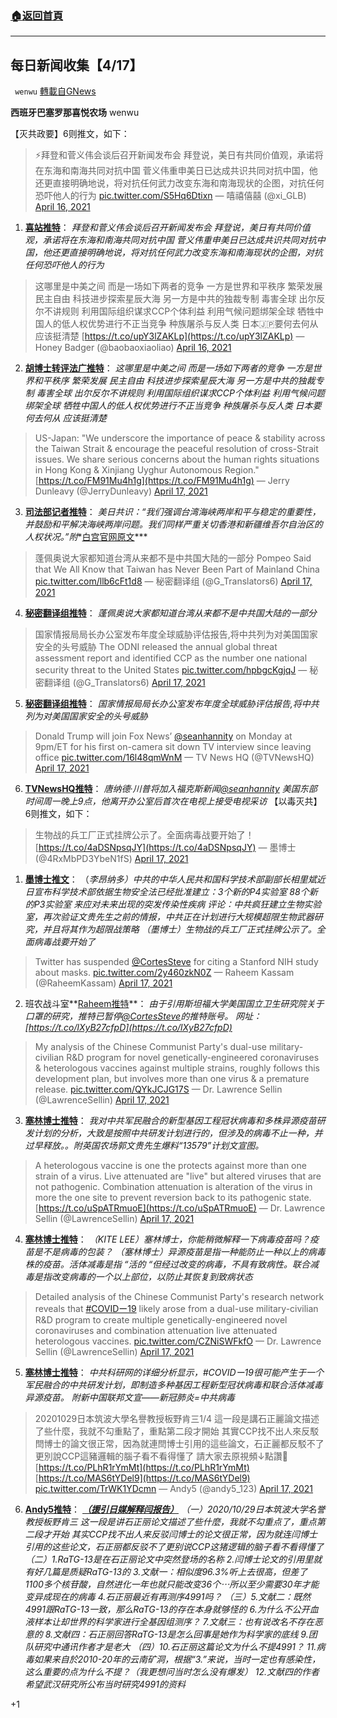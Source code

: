 ###  [:house:返回首頁](https://github.com/ourhimalayas/txt)
---

## 每日新闻收集【4/17】
` wenwu` [轉載自GNews](https://gnews.org/zh-hans/1113546/)

**西班牙巴塞罗那喜悦农场** wenwu

【灭共政要】6则推文，如下：



> ⚡️拜登和菅义伟会谈后召开新闻发布会
> 拜登说，美日有共同价值观，承诺将在东海和南海共同对抗中国
> 菅义伟重申美日已达成共识共同对抗中国，他还更直接明确地说，将对抗任何武力改变东海和南海现状的企图，对抗任何恐吓他人的行为 [pic.twitter.com/S5Hq6Dtixn](https://t.co/S5Hq6Dtixn)
> — 嘻禧僖囍 (@xi\_GLB) [April 16, 2021](https://twitter.com/xi_GLB/status/1383206715907186693?ref_src=twsrc%5Etfw)


1. **[喜站推特](https://twitter.com/xi_GLB/status/1383206715907186693?s=20)**：
*拜登和菅义伟会谈后召开新闻发布会 拜登说，美日有共同价值观，承诺将在东海和南海共同对抗中国 菅义伟重申美日已达成共识共同对抗中国，他还更直接明确地说，将对抗任何武力改变东海和南海现状的企图，对抗任何恐吓他人的行为*


> 这哪里是中美之间 而是一场如下两者的竞争
> 一方是世界和平秩序 繁荣发展 民主自由 科技进步探索星辰大海
> 另一方是中共的独裁专制 毒害全球 出尔反尔不讲规则 利用国际组织谋求CCP个体利益 利用气候问题绑架全球 牺牲中国人的低人权优势进行不正当竞争 种族屠杀与反人类 
> 日本🇯🇵要何去何从
> 应该挺清楚 [https://t.co/upY3lZAKLp](https://t.co/upY3lZAKLp)
> — Honey Badger (@baobaoxiaoliao) [April 16, 2021](https://twitter.com/baobaoxiaoliao/status/1383075886539374593?ref_src=twsrc%5Etfw)


2. **[胡博士转评法广推特](https://twitter.com/baobaoxiaoliao/status/1383075886539374593?s=20)**：
*这哪里是中美之间 而是一场如下两者的竞争 一方是世界和平秩序 繁荣发展 民主自由 科技进步探索星辰大海 
另一方是中共的独裁专制 毒害全球 出尔反尔不讲规则 利用国际组织谋求CCP个体利益 利用气候问题绑架全球 牺牲中国人的低人权优势进行不正当竞争 种族屠杀与反人类 
日本要何去何从 应该挺清楚*


> US-Japan: "We underscore the importance of peace & stability across the Taiwan Strait & encourage the peaceful resolution of cross-Strait issues. We share serious concerns about the human rights situations in Hong Kong & Xinjiang Uyghur Autonomous Region."[https://t.co/FM91Mu4h1g](https://t.co/FM91Mu4h1g)
> — Jerry Dunleavy (@JerryDunleavy) [April 17, 2021](https://twitter.com/JerryDunleavy/status/1383395330205503494?ref_src=twsrc%5Etfw)


3. **[司法部记者推特](https://twitter.com/JerryDunleavy/status/1383395330205503494?s=20)**：
*美日共识：“我们强调台湾海峡两岸和平与稳定的重要性，并鼓励和平解决海峡两岸问题。我们同样严重关切香港和新疆维吾尔自治区的人权状况。”附**[白宫官网原文](https://www.whitehouse.gov/briefing-room/statements-releases/2021/04/16/u-s-japan-joint-leaders-statement-u-s-japan-global-partnership-for-a-new-era/)***


> 蓬佩奥说大家都知道台湾从来都不是中共国大陆的一部分
> Pompeo Said that We All Know that Taiwan has Never Been Part of Mainland China [pic.twitter.com/llb6cFt1d8](https://t.co/llb6cFt1d8)
> — 秘密翻译组 (@G\_Translators6) [April 17, 2021](https://twitter.com/G_Translators6/status/1383389924661944336?ref_src=twsrc%5Etfw)


4. **[秘密翻译组推特](https://twitter.com/G_Translators6/status/1383389924661944336?s=20)**：
*蓬佩奥说大家都知道台湾从来都不是中共国大陆的一部分*


> 国家情报局局长办公室发布年度全球威胁评估报告,将中共列为对美国国家安全的头号威胁
> The ODNI released the annual global threat assessment report and identified CCP as the number one national security threat to the United States [pic.twitter.com/hpbgcKgjqJ](https://t.co/hpbgcKgjqJ)
> — 秘密翻译组 (@G\_Translators6) [April 17, 2021](https://twitter.com/G_Translators6/status/1383390365181308933?ref_src=twsrc%5Etfw)


5. **[秘密翻译组推特](https://twitter.com/G_Translators6/status/1383390365181308933?s=20)**：
*国家情报局局长办公室发布年度全球威胁评估报告,将中共列为对美国国家安全的头号威胁*


> Donald Trump will join Fox News’ [@seanhannity](https://twitter.com/seanhannity?ref_src=twsrc%5Etfw) on Monday at 9pm/ET for his first on-camera sit down TV interview since leaving office [pic.twitter.com/16l48qmWnM](https://t.co/16l48qmWnM)
> — TV News HQ (@TVNewsHQ) [April 17, 2021](https://twitter.com/TVNewsHQ/status/1383366129029050368?ref_src=twsrc%5Etfw)


6. **[TVNewsHQ推特](https://twitter.com/TVNewsHQ/status/1383366129029050368?s=20)**：
*唐纳德·川普将加入福克斯新闻[@seanhannity](https://twitter.com/seanhannity)
美国东部时间周一晚上9点，他离开办公室后首次在电视上接受电视采访*
【以毒灭共】6则推文，如下：



> 生物战的兵工厂正式挂牌公示了。全面病毒战要开始了！ [https://t.co/4aDSNpsqJY](https://t.co/4aDSNpsqJY)
> — 墨博士 (@4RxMbPD3YbeN1fS) [April 17, 2021](https://twitter.com/4RxMbPD3YbeN1fS/status/1383307759957856257?ref_src=twsrc%5Etfw)


1. **[墨博士推文](https://twitter.com/4RxMbPD3YbeN1fS/status/1383307759957856257?s=20)**：
（*李昂纳多）中共的中华人民共和国科学技术部副部长相里斌近日宣布科学技术部依据生物安全法已经批准建立：3个新的P4实验室 88个新的P3实验室 来应对未来出现的突发传染性疾病 
评论：中共疯狂建立生物实验室，再次验证文贵先生之前的情报，中共正在计划进行大规模超限生物武器研究，并且将其作为超限战策略
（墨博士）生物战的兵工厂正式挂牌公示了。全面病毒战要开始了*


> Twitter has suspended [@CortesSteve](https://twitter.com/CortesSteve?ref_src=twsrc%5Etfw) for citing a Stanford NIH study about masks. [pic.twitter.com/2y460zkN0Z](https://t.co/2y460zkN0Z)
> — Raheem Kassam (@RaheemKassam) [April 17, 2021](https://twitter.com/RaheemKassam/status/1383223891028451332?ref_src=twsrc%5Etfw)


2. 班农战斗室**[Raheem推特](https://twitter.com/RaheemKassam/status/1383223891028451332?s=20)**：
*由于引用斯坦福大学美国国立卫生研究院关于口罩的研究，推特已暂停[@CortesSteve](https://twitter.com/CortesSteve)的推特账号。
网址：[https://t.co/lXyB27cfpD](https://t.co/lXyB27cfpD)*


> My analysis of the Chinese Communist Party's dual-use military-civilian R&D program for novel genetically-engineered coronaviruses & heterologous vaccines against multiple strains, roughly follows this development plan, but involves more than one virus & a premature release. [pic.twitter.com/QYkJCJG17S](https://t.co/QYkJCJG17S)
> — Dr. Lawrence Sellin (@LawrenceSellin) [April 17, 2021](https://twitter.com/LawrenceSellin/status/1383494654633472007?ref_src=twsrc%5Etfw)


3. **[塞林博士推特](https://twitter.com/LawrenceSellin/status/1383494654633472007?s=20)**：
*我对中共军民融合的新型基因工程冠状病毒和多株异源疫苗研发计划的分析，大致是按照中共研发计划进行的，但涉及的病毒不止一种，并过早释放。。附英国农场郭文贵先生爆料“13579”计划文宣图。*


> A heterologous vaccine is one the protects against more than one strain of a virus. Live attenuated are "live" but altered viruses that are not pathogenic. Combination attenuation is alteration of the virus in more the one site to prevent reversion back to its pathogenic state. [https://t.co/uSpATRmuoE](https://t.co/uSpATRmuoE)
> — Dr. Lawrence Sellin (@LawrenceSellin) [April 17, 2021](https://twitter.com/LawrenceSellin/status/1383490000780623873?ref_src=twsrc%5Etfw)


4. **[塞林博士推特](https://twitter.com/LawrenceSellin/status/1383490000780623873?s=20)**：
*（KITE LEE）塞林博士，你能稍微解释一下病毒疫苗吗？疫苗是不是病毒的包装？
（塞林博士）异源疫苗是指一种能防止一种以上的病毒株的疫苗。活体减毒是指 “活的 “但经过改变的病毒，不具有致病性。联合减毒是指改变病毒的一个以上部位，以防止其恢复到致病状态*


> Detailed analysis of the Chinese Communist Party's research network reveals that [#COVIDー19](https://twitter.com/hashtag/COVID%E3%83%BC19?src=hash&amp;ref_src=twsrc%5Etfw) likely arose from a dual-use military-civilian R&D program to create multiple genetically-engineered novel coronaviruses and combination attenuation live attenuated heterologous vaccines. [pic.twitter.com/CZNiSWFkfO](https://t.co/CZNiSWFkfO)
> — Dr. Lawrence Sellin (@LawrenceSellin) [April 17, 2021](https://twitter.com/LawrenceSellin/status/1383467378915217416?ref_src=twsrc%5Etfw)


5. **[塞林博士推特](https://twitter.com/LawrenceSellin/status/1383467378915217416?s=20)**：
*中共科研网的详细分析显示，#COVIDー19很可能产生于一个军民融合的中共研发计划，即制造多种基因工程新型冠状病毒和联合活体减毒异源疫苗。*
*附新中国联邦文宣——新冠肺炎=中共病毒*


> 20201029日本筑波大學名譽教授板野肯三1/4
> 這一段是講石正麗論文描述了些什麼，我就不勾重點了，重點第二段才開始
> 其實CCP找不出人來反駁閆博士的論文很正常，因為就連閆博士引用的這些論文，石正麗都反駁不了更別說CCP這豬邏輯的腦子看不看得懂了
> 請大家去原視頻↓點讚🙏[https://t.co/PLhR1rYmMt](https://t.co/PLhR1rYmMt) [https://t.co/MAS6tYDel9](https://t.co/MAS6tYDel9) [pic.twitter.com/TrWK1YDcmn](https://t.co/TrWK1YDcmn)
> — Andy5 (@andy5\_123) [April 17, 2021](https://twitter.com/andy5_123/status/1383343480139780098?ref_src=twsrc%5Etfw)


6. **[Andy5推特](https://twitter.com/andy5_123/status/1383343480139780098?s=20)**：
***[（援引日媒解释闫报告）](https://www.youtube.com/watch?v=r_0M5e_ZANY&amp;feature=youtu.be)**
（一）2020/10/29日本筑波大学名誉教授板野肯三
这一段是讲石正丽论文描述了些什麼，我就不勾重点了，重点第二段才开始
其实CCP找不出人来反驳闫博士的论文很正常，因为就连闫博士引用的这些论文，石正丽都反驳不了更别说CCP这猪逻辑的脑子看不看得懂了
（二）1.RaTG-13是在石正丽论文中突然登场的名称 
2.闫博士论文的引用里就有好几篇是质疑RaTG-13的 
3.文献一：相似度96.3%听上去很高，但差了1100多个核苷酸，自然进化一年也就只能改变36个⋯所以至少需要30年才能变异成现在的病毒
4.石正丽最近有再测序4991吗？
（三）5.文献二：既然4991跟RaTG-13一致，那么RaTG-13的存在本身就够怪的
6.为什么不公开血液样本让却世界的科学家进行全基因组测序？
7.文献三：也有说改名不存在恶意的
8.文献四：石正丽回答RaTG-13是怎么回事是她作为科学家的底线
9.团队研究中通讯作者才是老大
（四）10.石正丽这篇论文为什么不提4991？
11.病毒如果来自於2010-20年的云南矿洞，根据“3.”来说，当时一定也有感染性，这么重要的点为什么不提？（我更想问当时怎么没有爆发）
12.文献四的作者希望武汉研究所公布当时研究4991的资料*


+1
